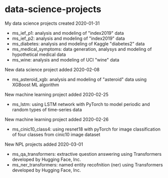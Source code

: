 # data-science-projects
My data science projects created 2020-01-31
- ms_ief_p1: analysis and modeling of "index2019" data
- ms_ief_p2: analysis and modeling of "index2019" data
- ms_diabetes: analysis and modeling of Kaggle "diabetes2" data
- ms_medical_symptoms: data generation, analysys and modeling of hypothetical medical data
- ms_wine: analysis and modeling of UCI "wine" data

New data science project added 2020-02-08
- ms_asteroid_xgb: analysis and modeling of "asteroid" data using XGBoost ML algorithm

New machine learning project added 2020-02-25
- ms_lstm: using LSTM network with PyTorch to model periodic and random types of time-series data

New machine learning project added 2020-02-26
- ms_cinic10_class4: using resnet18 with pyTorch for image classification of four classes from cinic10 image dataset

New NPL projects added 2020-03-01
- ms_qa_transformers: extractive question answering using Transformers developed by Hugging Face, Inc.
- ms_ner_transformers: named entity recofnition (ner) using Transformers developed by Hugging Face, Inc.
